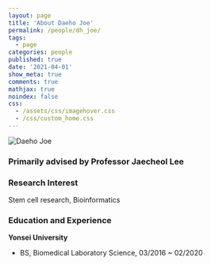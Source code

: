 ```yaml
---
layout: page
title: 'About Daeho Joe'
permalink: /people/dh_joe/
tags:
  - page
categories: people
published: true
date: '2021-04-01'
show_meta: true
comments: true
mathjax: true
noindex: false
css: 
  - /assets/css/imagehover.css
  - /css/custom_home.css
---
```




<div class="row">
<div class="col"><div class="holder smooth">
    <img src="{{ site.url }}/assets/img/people/dh_joe.png" alt="Daeho Joe" />
</div></div>
</div>

### Primarily advised by Professor Jaecheol Lee

### Research Interest
Stem cell research, Bioinformatics

### Education and Experience

**Yonsei University**
- BS, Biomedical Laboratory Science, 03/2016 ~ 02/2020

